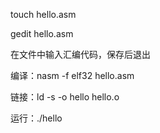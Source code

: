touch hello.asm

gedit hello.asm

在文件中输入汇编代码，保存后退出

编译：nasm -f elf32 hello.asm

链接：ld -s -o hello hello.o

运行：./hello

